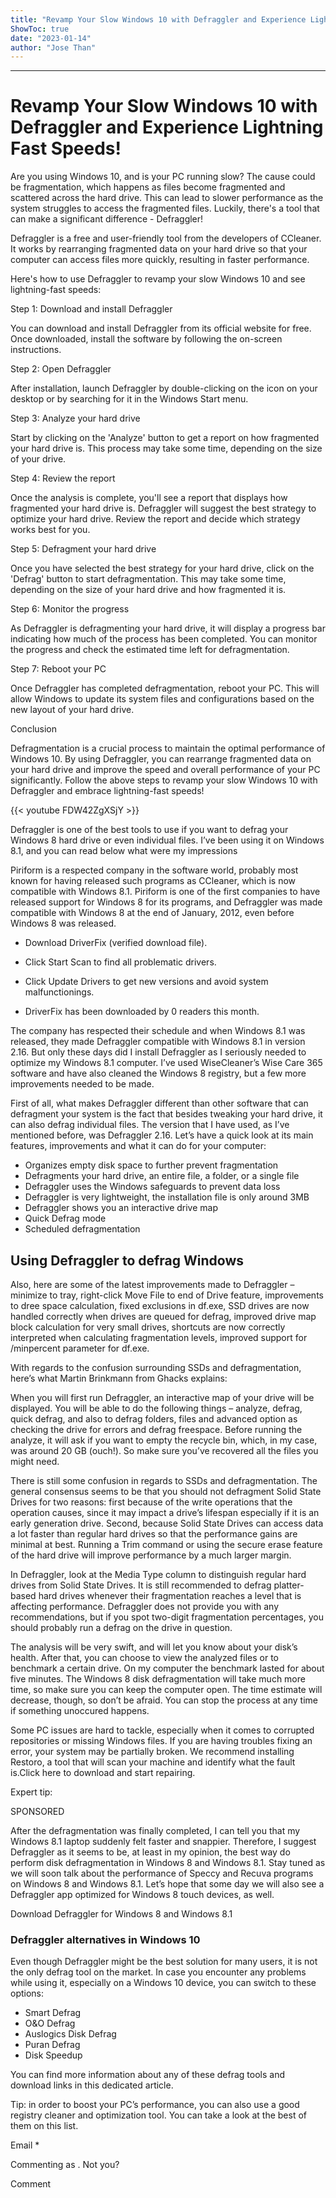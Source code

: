 ```yaml
---
title: "Revamp Your Slow Windows 10 with Defraggler and Experience Lightning Fast Speeds!"
ShowToc: true 
date: "2023-01-14"
author: "Jose Than"
---
```

*****
# Revamp Your Slow Windows 10 with Defraggler and Experience Lightning Fast Speeds!

Are you using Windows 10, and is your PC running slow? The cause could be fragmentation, which happens as files become fragmented and scattered across the hard drive. This can lead to slower performance as the system struggles to access the fragmented files. Luckily, there's a tool that can make a significant difference - Defraggler!

Defraggler is a free and user-friendly tool from the developers of CCleaner. It works by rearranging fragmented data on your hard drive so that your computer can access files more quickly, resulting in faster performance.

Here's how to use Defraggler to revamp your slow Windows 10 and see lightning-fast speeds:

Step 1: Download and install Defraggler

You can download and install Defraggler from its official website for free. Once downloaded, install the software by following the on-screen instructions.

Step 2: Open Defraggler

After installation, launch Defraggler by double-clicking on the icon on your desktop or by searching for it in the Windows Start menu.

Step 3: Analyze your hard drive

Start by clicking on the 'Analyze' button to get a report on how fragmented your hard drive is. This process may take some time, depending on the size of your drive.

Step 4: Review the report

Once the analysis is complete, you'll see a report that displays how fragmented your hard drive is. Defraggler will suggest the best strategy to optimize your hard drive. Review the report and decide which strategy works best for you.

Step 5: Defragment your hard drive

Once you have selected the best strategy for your hard drive, click on the 'Defrag' button to start defragmentation. This may take some time, depending on the size of your hard drive and how fragmented it is.

Step 6: Monitor the progress

As Defraggler is defragmenting your hard drive, it will display a progress bar indicating how much of the process has been completed. You can monitor the progress and check the estimated time left for defragmentation.

Step 7: Reboot your PC

Once Defraggler has completed defragmentation, reboot your PC. This will allow Windows to update its system files and configurations based on the new layout of your hard drive.

Conclusion

Defragmentation is a crucial process to maintain the optimal performance of Windows 10. By using Defraggler, you can rearrange fragmented data on your hard drive and improve the speed and overall performance of your PC significantly. Follow the above steps to revamp your slow Windows 10 with Defraggler and embrace lightning-fast speeds!

{{< youtube FDW42ZgXSjY >}} 



Defraggler is one of the best tools to use if you want to defrag your Windows 8 hard drive or even individual files. I’ve been using it on Windows 8.1, and you can read below what were my impressions

Piriform is a respected company in the software world, probably most known for having released such programs as CCleaner, which is now compatible with Windows 8.1. Piriform is one of the first companies to have released support for Windows 8 for its programs, and Defraggler was made compatible with Windows 8 at the end of January, 2012, even before Windows 8 was released.
 
 
 
- Download DriverFix (verified download file).
 - Click Start Scan to find all problematic drivers.
 - Click Update Drivers to get new versions and avoid system malfunctionings.

 
- DriverFix has been downloaded by 0 readers this month.

 
The company has respected their schedule and when Windows 8.1 was released, they made Defraggler compatible with Windows 8.1 in version 2.16. But only these days did I install Defraggler as I seriously needed to optimize my Windows 8.1 computer. I’ve used WiseCleaner’s Wise Care 365 software and have also cleaned the Windows 8 registry, but a few more improvements needed to be made.
 
First of all, what makes Defraggler different than other software that can defragment your system is the fact that besides tweaking your hard drive, it can also defrag individual files. The version that I have used, as I’ve mentioned before, was Defraggler 2.16. Let’s have a quick look at its main features, improvements and what it can do for your computer:
 
- Organizes empty disk space to further prevent fragmentation
 - Defragments your hard drive, an entire file, a folder, or a single file
 - Defraggler uses the Windows safeguards to prevent data loss
 - Defraggler is very lightweight, the installation file is only around 3MB
 - Defraggler shows you an interactive drive map
 - Quick Defrag mode
 - Scheduled defragmentation

 
## Using Defraggler to defrag Windows
 
Also, here are some of the latest improvements made to Defraggler – minimize to tray, right-click Move File to end of Drive feature, improvements to dree space calculation, fixed exclusions in df.exe, SSD drives are now handled correctly when drives are queued for defrag, improved drive map block calculation for very small drives, shortcuts are now correctly interpreted when calculating fragmentation levels, improved support for /minpercent parameter for df.exe.
 
With regards to the confusion surrounding SSDs and defragmentation, here’s what Martin Brinkmann from Ghacks explains:
 
When you will first run Defraggler, an interactive map of your drive will be displayed. You will be able to do the following things – analyze, defrag, quick defrag, and also to defrag folders, files and advanced option as checking the drive for errors and defrag freespace. Before running the analyze, it will ask if you want to empty the recycle bin, which, in my case, was around 20 GB (ouch!). So make sure you’ve recovered all the files you might need.
 
There is still some confusion in regards to SSDs and defragmentation. The general consensus seems to be that you should not defragment Solid State Drives for two reasons: first because of the write operations that the operation causes, since it may impact a drive’s lifespan especially if it is an early generation drive. Second, because Solid State Drives can access data a lot faster than regular hard drives so that the performance gains are minimal at best. Running a Trim command or using the secure erase feature of the hard drive will improve performance by a much larger margin.
 
In Defraggler, look at the Media Type column to distinguish regular hard drives from Solid State Drives. It is still recommended to defrag platter-based hard drives whenever their fragmentation reaches a level that is affecting performance. Defraggler does not provide you with any recommendations, but if you spot two-digit fragmentation percentages, you should probably run a defrag on the drive in question.
 
The analysis will be very swift, and will let you know about your disk’s health. After that, you can choose to view the analyzed files or to benchmark a certain drive. On my computer the benchmark lasted for about five minutes. The Windows 8 disk defragmentation will take much more time, so make sure you can keep the computer open. The time estimate will decrease, though, so don’t be afraid. You can stop the process at any time if something unoccured happens.
 


 
Some PC issues are hard to tackle, especially when it comes to corrupted repositories or missing Windows files. If you are having troubles fixing an error, your system may be partially broken. We recommend installing Restoro, a tool that will scan your machine and identify what the fault is.Click here to download and start repairing.
 
Expert tip:
 
SPONSORED
 
After the defragmentation was finally completed, I can tell you that my Windows 8.1 laptop suddenly felt faster and snappier. Therefore, I suggest Defraggler as it seems to be, at least in my opinion, the best way do perform disk defragmentation in Windows 8 and Windows 8.1. Stay tuned as we will soon talk about the performance of Speccy and Recuva programs on Windows 8 and Windows 8.1. Let’s hope that some day we will also see a Defraggler app optimized for Windows 8 touch devices, as well.
 
Download Defraggler for Windows 8 and Windows 8.1
 
### Defraggler alternatives in Windows 10
 
Even though Defraggler might be the best solution for many users, it is not the only defrag tool on the market. In case you encounter any problems while using it, especially on a Windows 10 device, you can switch to these options:
 
- Smart Defrag
 - O&O Defrag
 - Auslogics Disk Defrag
 - Puran Defrag
 - Disk Speedup

 
You can find more information about any of these defrag tools and download links in this dedicated article.
 
Tip: in order to boost your PC’s performance, you can also use a good registry cleaner and optimization tool. You can take a look at the best of them on this list.
 

 
Email * 
 

Commenting as .
Not you?

 
Comment 





